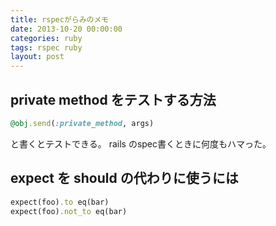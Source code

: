```yaml
---
title: rspecがらみのメモ
date: 2013-10-20 00:00:00
categories: ruby
tags: rspec ruby
layout: post
---
```


## private method をテストする方法

```ruby
@obj.send(:private_method, args)
```

と書くとテストできる。
rails のspec書くときに何度もハマった。

## expect を should の代わりに使うには

```ruby
expect(foo).to eq(bar)
expect(foo).not_to eq(bar)
```
